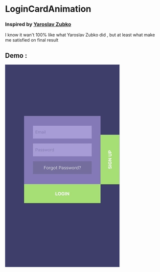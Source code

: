 # LoginCardAnimation

### Inspired by [Yaroslav Zubko](https://dribbble.com/shots/2998951--7-1-Log-In-Sign-Up) 


I know it wan't 100% like what Yaroslav Zubko did , but at least what make me satisfied on final result

## Demo :

![](https://github.com/X901/LoginCardAnimation/blob/master/Demo.gif)
